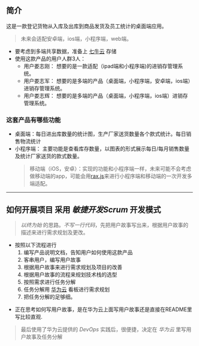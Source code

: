 ## 简介

这是一款登记货物从入库及出库到商品发货及员工统计的桌面端应用。
> 未来会适配安卓端，ios端，小程序端，web端。
* 要考虑到多端共享数据，准备上 [七牛云](https://www.qiniu.com/) 存储
* 使用这款产品的用户人群3人：
  - 用户娄志刚： 想要的是一款适配（ipad端和小程序端)的进销存管理系统。
  - 用户娄志军： 想要的是多端的产品（桌面端，小程序端，安卓端，ios端）进销存管理系统。
  - 用户娄志辉： 想要的是多端的产品（桌面端，小程序端，ios端）进销存管理系统。

### 这套产品有哪些功能
- 桌面端：每日进出库数量的统计图，生产厂家送货数量各个款式统计。每日销售物流统计
- 小程序端： 主要功能是查看库存数量，以图表的形式展示每日/每月销售数量及统计厂家送货的款式数量。
  > 移动端（iOS，安卓）：实现的功能和小程序端一样，未来可能不会考虑做移动端的app，可能会用[rax.js](https://rax.js.org/)来进行小程序端和移动端的一次开发多端适配。
<hr>

## 如何开展项目 采用 _敏捷开发Scrum_ 开发模式
> _以终为始_ 的思路。_不写一行代码_，先把用户故事写出来，根据用户故事的描述来进行需求规划及更改。

- 按照以下流程进行
  1. 编写产品说明文档，告知用户如何使用这款产品
  2. 客串用户，编写用户故事
  3. 根据用户故事来进行需求规划及项目的改善
  4. 根据用户故事的流程来规划技术栈的选型
  5. 按照需求进行任务分解
  6. 任务分解用 [华为云](https://devcloud.huaweicloud.com/scrum/257f30248bd24e3c9183dbbc2fe051a3/task/new/plan) 看板进行需求规划
  7. 把任务分解的足够细。

* 正在思考如何写用户故事，是在华为云上面写用户故事还是直接在README里写比较直观.
> 最后使用了华为云提供的 _DevOps_ 实践后，很便捷，决定在 _华为云_ 里写用户故事及任务分解


